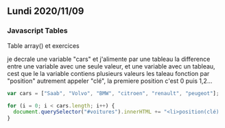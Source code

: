 ## Lundi 2020/11/09

### Javascript Tables

Table array() et exercices

je decrale une variable "cars" et j'alimente par une tableau 
la difference entre une variable avec une seule valeur, et une variable
avec un tableau, cest que le la variable contiens plusieurs valeurs
les taleau fonction par "position" autrement appeler "clé", la premiere position c'est 0 puis 1,2...

```javascript
var cars = ["Saab", "Volvo", "BMW", "citroen", "renault", "peugeot"];

for (i = 0; i < cars.length; i++) {
  document.querySelector("#voitures").innerHTML += "<li>position(clé) : " + i + " valeur: " + cars[i] + "</li>";
}
```

